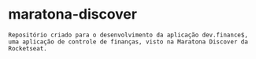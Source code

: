 # maratona-discover
 
    Repositório criado para o desenvolvimento da aplicação dev.finance$, uma aplicação de controle de finanças, visto na Maratona Discover da Rocketseat.